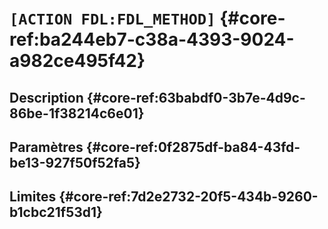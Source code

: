 # `[ACTION FDL:FDL_METHOD]` {#core-ref:ba244eb7-c38a-4393-9024-a982ce495f42}

## Description  {#core-ref:63babdf0-3b7e-4d9c-86be-1f38214c6e01}


## Paramètres {#core-ref:0f2875df-ba84-43fd-be13-927f50f52fa5}


## Limites {#core-ref:7d2e2732-20f5-434b-9260-b1cbc21f53d1}


<!-- link -->